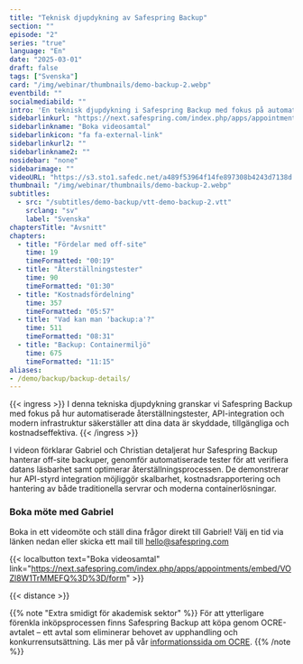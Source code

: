 ```yaml
---
title: "Teknisk djupdykning av Safespring Backup"
section: ""
episode: "2"
series: "true"
language: "En"
date: "2025-03-01"
draft: false
tags: ["Svenska"]
card: "/img/webinar/thumbnails/demo-backup-2.webp"
eventbild: ""
socialmediabild: ""
intro: 'En teknisk djupdykning i Safespring Backup med fokus på automatiserade återställningstester, API-integration och modern infrastruktur.'
sidebarlinkurl: "https://next.safespring.com/index.php/apps/appointments/embed/VOZl8W1TrMMEFQ%3D%3D/form"
sidebarlinkname: "Boka videosamtal"
sidebarlinkicon: "fa fa-external-link"
sidebarlinkurl2: ""
sidebarlinkname2: ""
nosidebar: "none"
sidebarimage: ""
videoURL: "https://s3.sto1.safedc.net/a489f53964f14fe897308b4243d7138d:processedvideos/demo-backup-2/master.m3u8"
thumbnail: "/img/webinar/thumbnails/demo-backup-2.webp"
subtitles:
  - src: "/subtitles/demo-backup/vtt-demo-backup-2.vtt"
    srclang: "sv"
    label: "Svenska"
chaptersTitle: "Avsnitt"
chapters:
  - title: "Fördelar med off-site"
    time: 19
    timeFormatted: "00:19"
  - title: "Återställningstester"
    time: 90
    timeFormatted: "01:30"
  - title: "Kostnadsfördelning"
    time: 357
    timeFormatted: "05:57"
  - title: "Vad kan man 'backup:a'?"
    time: 511
    timeFormatted: "08:31"
  - title: "Backup: Containermiljö"
    time: 675
    timeFormatted: "11:15"
aliases:
- /demo/backup/backup-details/
---
```


{{< ingress >}}
I denna tekniska djupdykning granskar vi Safespring Backup med fokus på hur automatiserade återställningstester, API-integration och modern infrastruktur säkerställer att dina data är skyddade, tillgängliga och kostnadseffektiva.
{{< /ingress >}}

I videon förklarar Gabriel och Christian detaljerat hur Safespring Backup hanterar off-site backuper, genomför automatiserade tester för att verifiera datans läsbarhet samt optimerar återställningsprocessen. De demonstrerar hur API-styrd integration möjliggör skalbarhet, kostnadsrapportering och hantering av både traditionella servrar och moderna containerlösningar. 

### Boka möte med Gabriel
Boka in ett videomöte och ställ dina frågor direkt till Gabriel! Välj en tid via länken nedan eller skicka ett mail till hello@safespring.com

{{< localbutton text="Boka videosamtal" link="https://next.safespring.com/index.php/apps/appointments/embed/VOZl8W1TrMMEFQ%3D%3D/form" >}}

{{< distance >}}

{{% note "Extra smidigt för akademisk sektor" %}}
För att ytterligare förenkla inköpsprocessen finns Safespring Backup att köpa genom OCRE-avtalet – ett avtal som eliminerar behovet av upphandling och konkurrensutsättning. Läs mer på vår [informationssida om OCRE](/branscher/utbildning-forskning/).
{{% /note %}}